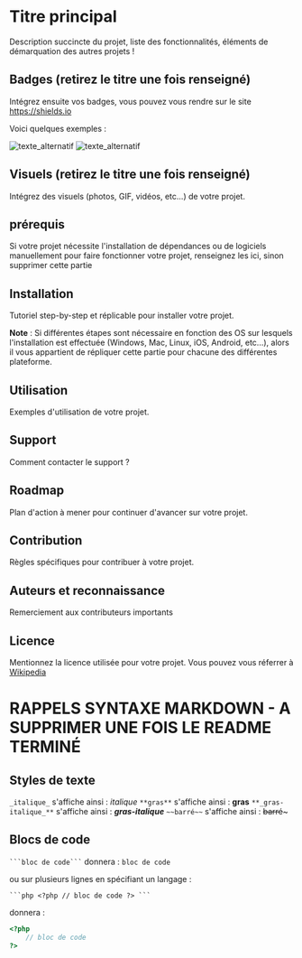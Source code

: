 # Titre principal

Description succincte du projet, liste des fonctionnalités, éléments de démarquation des autres projets !

## Badges (retirez le titre une fois renseigné)

Intégrez ensuite vos badges, vous pouvez vous rendre sur le site <a href="https://shields.io" title="shields - le site de gestion des badges pour github" target="_blank" rel="nofollow">https://shields.io</a>

Voici quelques exemples :

![texte_alternatif](https://img.shields.io/badge/mon_premier_text_exemple-en_bleu-blue "description du badge")
![texte_alternatif](https://img.shields.io/badge/un_message_en_rouge-FF0000 "description du badge")


## Visuels (retirez le titre une fois renseigné)

Intégrez des visuels (photos, GIF, vidéos, etc...) de votre projet.

## prérequis

Si votre projet nécessite l'installation de dépendances ou de logiciels manuellement pour faire fonctionner votre projet, renseignez les ici, sinon supprimer cette partie

## Installation

Tutoriel step-by-step et réplicable pour installer votre projet.

**Note** : Si différentes étapes sont nécessaire en fonction des OS sur lesquels l'installation est effectuée (Windows, Mac, Linux, iOS, Android, etc...), alors il vous appartient de répliquer cette partie pour chacune des différentes plateforme.

## Utilisation

Exemples d'utilisation de votre projet.

## Support

Comment contacter le support ?

## Roadmap

Plan d'action à mener pour continuer d'avancer sur votre projet.

## Contribution

Règles spécifiques pour contribuer à votre projet.

## Auteurs et reconnaissance

Remerciement aux contributeurs importants

## Licence

Mentionnez la licence utilisée pour votre projet. Vous pouvez vous réferrer à <a href="https://fr.wikipedia.org/wiki/Licence_de_logiciel" title="Licences logiciel" target="_blank" rel="nofollow">Wikipedia</a>


# RAPPELS SYNTAXE MARKDOWN - A SUPPRIMER UNE FOIS LE README TERMINÉ

## Styles de texte

```_italique_``` s'affiche ainsi : _italique_
```**gras**``` s'affiche ainsi : **gras**
```**_gras-italique_**``` s'affiche ainsi : **_gras-italique_**
```~~barré~~``` s'affiche ainsi : ~~barré~~~

## Blocs de code


<code>\`\`\`bloc de code\`\`\`</code> donnera : ```bloc de code``` 

ou sur plusieurs lignes en spécifiant un langage : 

<code>\`\`\`php
&lt;?php
    // bloc de code
?>
\`\`\`</code>

donnera : 

```php
<?php
    // bloc de code
?>
```